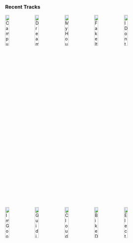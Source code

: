 ### Recent Tracks
[<img src='https://lastfm.freetls.fastly.net/i/u/300x300/61fe67ac1045c545a57bfc81da022f91.png' width='16%' height='16%' alt='Campus'>](https://www.last.fm/music/vampire%2bweekend/_/campus)&nbsp;&nbsp;&nbsp;&nbsp;[<img src='https://lastfm.freetls.fastly.net/i/u/300x300/99091aee8b5b47a9c740edae61864f44.png' width='16%' height='16%' alt='Dreaming'>](https://www.last.fm/music/smallpools/_/dreaming)&nbsp;&nbsp;&nbsp;&nbsp;[<img src='https://lastfm.freetls.fastly.net/i/u/300x300/535ef4ca88254e3acec383a89b16cb71.png' width='16%' height='16%' alt='My House'>](https://www.last.fm/music/flo%2brida/_/my%2bhouse)&nbsp;&nbsp;&nbsp;&nbsp;[<img src='https://lastfm.freetls.fastly.net/i/u/300x300/e666a85c6a8da556dc79de899d83d26a.png' width='16%' height='16%' alt='Fake It Til You Make It'>](https://www.last.fm/music/dreamers/_/fake%2bit%2btil%2byou%2bmake%2bit)&nbsp;&nbsp;&nbsp;&nbsp;[<img src='https://lastfm.freetls.fastly.net/i/u/300x300/2c6034b61f4e972ea3df6ca73b188260.png' width='16%' height='16%' alt='I Dont Know Why'>](https://www.last.fm/music/notd/_/i%2bdon%2527t%2bknow%2bwhy)&nbsp;&nbsp;&nbsp;&nbsp;<br>[<img src='https://lastfm.freetls.fastly.net/i/u/300x300/3b3c22493b2d0cccaba6814be80123ee.png' width='16%' height='16%' alt='Im Good'>](https://www.last.fm/music/the%2bmowgli%2527s/_/i%2527m%2bgood)&nbsp;&nbsp;&nbsp;&nbsp;[<img src='https://lastfm.freetls.fastly.net/i/u/300x300/bc3d5e8f87a00189ccee57572e5f9704.png' width='16%' height='16%' alt='Guiding Light'>](https://www.last.fm/music/mumford%2b%2526%2bsons/_/guiding%2blight)&nbsp;&nbsp;&nbsp;&nbsp;[<img src='https://lastfm.freetls.fastly.net/i/u/300x300/f89ae30d69818cde7e814be0cdaa65e3.png' width='16%' height='16%' alt='Cloud Vision'>](https://www.last.fm/music/bay%2bledges/_/cloud%2bvision)&nbsp;&nbsp;&nbsp;&nbsp;[<img src='https://lastfm.freetls.fastly.net/i/u/300x300/61380e07df9cd27bcc2328fd2e6d07bb.png' width='16%' height='16%' alt='Bike Dream'>](https://www.last.fm/music/rostam/_/bike%2bdream)&nbsp;&nbsp;&nbsp;&nbsp;[<img src='https://lastfm.freetls.fastly.net/i/u/300x300/996e2f00e3b7aeaca4748aed1d3bb1e3.png' width='16%' height='16%' alt='Electric Feel'>](https://www.last.fm/music/mgmt/_/electric%2bfeel)&nbsp;&nbsp;&nbsp;&nbsp;<br>